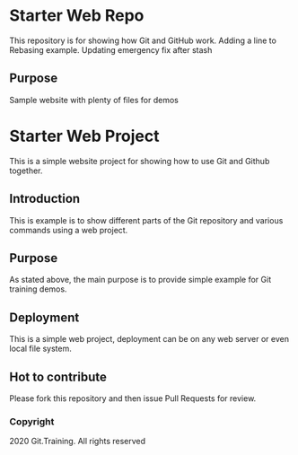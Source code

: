 # Starter Web Repo

This repository is for showing how Git and GitHub work. Adding a line to Rebasing example. 
Updating emergency fix after stash

## Purpose

Sample website with plenty of files for demos

# Starter Web Project

This is a simple website project for showing how to use Git and Github together.

## Introduction

This is example is to show different parts of the Git repository and various commands using a web project.

## Purpose

As stated above, the main purpose is to provide simple example for Git training demos.

## Deployment

This is a simple web project, deployment can be on any web server or even local file system.

## Hot to contribute

Please fork this repository and then issue Pull Requests for review.

### Copyright

2020 Git.Training. All rights reserved